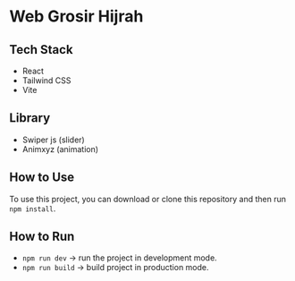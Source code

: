 # Web Grosir Hijrah

## Tech Stack

- React
- Tailwind CSS
- Vite

## Library

- Swiper js (slider)
- Animxyz (animation)

## How to Use

To use this project, you can download or clone this repository and then run `npm install`.

## How to Run

- `npm run dev` -> run the project in development mode.
- `npm run build` -> build project in production mode.
